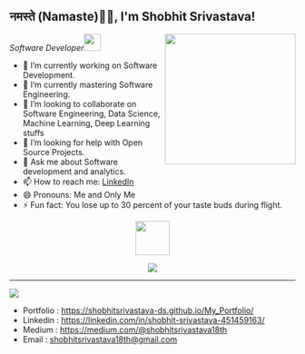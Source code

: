 <h2> नमस्ते (Namaste)🙏🏻, I'm Shobhit Srivastava!</h2>
<img align='right' src="https://media.giphy.com/media/M9gbBd9nbDrOTu1Mqx/giphy.gif" width="230">
<p><em>Software Developer<img src="https://media.giphy.com/media/WUlplcMpOCEmTGBtBW/giphy.gif" width="30"> 
</em></p>

- 🔭 I’m currently working on Software Development.
- 🌱 I’m currently mastering Software Engineering.
- 👯 I’m looking to collaborate on Software Engineering, Data Science, Machine Learning, Deep Learning stuffs
- 🤔 I’m looking for help with Open Source Projects.
- 💬 Ask me about Software development and analytics.
- 📫 How to reach me: <a href= "https://linkedin.com/in/shobhit-srivastava-451459163/">LinkedIn</a>
- 😄 Pronouns: Me and Only Me
- ⚡ Fun fact: You lose up to 30 percent of your taste buds during flight.

<p align= "center"><img src="https://media2.giphy.com/media/QmGShkWAWid2hzCqHE/giphy.gif" width= "60" height= "60"></p>

<p align= "center"><img src="https://github-readme-stats.vercel.app/api?username=shobhitsrivastava-ds&show_icons=true"></p>
<hr>
<img src="https://spectrapackautomation.com/img/contactme.gif" />


- Portfolio : https://shobhitsrivastava-ds.github.io/My_Portfolio/
- Linkedin : https://linkedin.com/in/shobhit-srivastava-451459163/
- Medium : https://medium.com/@shobhitsrivastava18th
- Email : shobhitsrivastava18th@gmail.com

<!--
<p align="center">
  <img src="https://spectrapackautomation.com/img/contactme.gif" />
</p>
-->

<!--
**shobhitsrivastava-ds/shobhitsrivastava-ds** is a ✨ _special_ ✨ repository because its `README.md` (this file) appears on your GitHub profile.-->

<!-- Here are some ideas to get you started:-->

